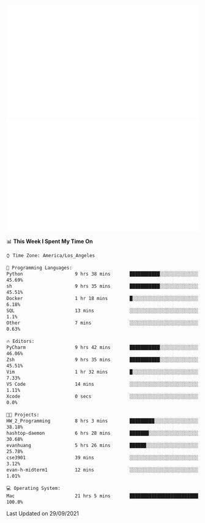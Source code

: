 <a href="https://github.com/jstrieb/github-stats">
 
![](https://github.com/evanhuang117/github-stats/blob/master/generated/overview.svg)
![](https://github.com/evanhuang117/github-stats/blob/master/generated/languages.svg)

</a>

<!--START_SECTION:waka-->
📊 **This Week I Spent My Time On** 

```text
⌚︎ Time Zone: America/Los_Angeles

💬 Programming Languages: 
Python                   9 hrs 38 mins       ███████████░░░░░░░░░░░░░░   45.69% 
sh                       9 hrs 35 mins       ███████████░░░░░░░░░░░░░░   45.51% 
Docker                   1 hr 18 mins        █░░░░░░░░░░░░░░░░░░░░░░░░   6.18% 
SQL                      13 mins             ░░░░░░░░░░░░░░░░░░░░░░░░░   1.1% 
Other                    7 mins              ░░░░░░░░░░░░░░░░░░░░░░░░░   0.63%

🔥 Editors: 
PyCharm                  9 hrs 42 mins       ███████████░░░░░░░░░░░░░░   46.06% 
Zsh                      9 hrs 35 mins       ███████████░░░░░░░░░░░░░░   45.51% 
Vim                      1 hr 32 mins        █░░░░░░░░░░░░░░░░░░░░░░░░   7.33% 
VS Code                  14 mins             ░░░░░░░░░░░░░░░░░░░░░░░░░   1.11% 
Xcode                    0 secs              ░░░░░░░░░░░░░░░░░░░░░░░░░   0.0%

🐱‍💻 Projects: 
HW_2_Programming         8 hrs 3 mins        █████████░░░░░░░░░░░░░░░░   38.18% 
hashtop-daemon           6 hrs 28 mins       ███████░░░░░░░░░░░░░░░░░░   30.68% 
evanhuang                5 hrs 26 mins       ██████░░░░░░░░░░░░░░░░░░░   25.78% 
cse3901                  39 mins             ░░░░░░░░░░░░░░░░░░░░░░░░░   3.12% 
evan-h-midterm1          12 mins             ░░░░░░░░░░░░░░░░░░░░░░░░░   1.01%

💻 Operating System: 
Mac                      21 hrs 5 mins       █████████████████████████   100.0%

```


 Last Updated on 29/09/2021
<!--END_SECTION:waka-->
